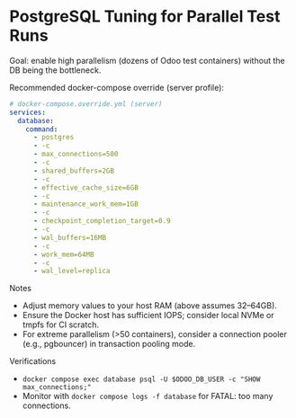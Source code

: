 # PostgreSQL Tuning for Parallel Test Runs

Goal: enable high parallelism (dozens of Odoo test containers) without the DB being the bottleneck.

Recommended docker-compose override (server profile):

```yaml
# docker-compose.override.yml (server)
services:
  database:
    command:
      - postgres
      - -c
      - max_connections=500
      - -c
      - shared_buffers=2GB
      - -c
      - effective_cache_size=6GB
      - -c
      - maintenance_work_mem=1GB
      - -c
      - checkpoint_completion_target=0.9
      - -c
      - wal_buffers=16MB
      - -c
      - work_mem=64MB
      - -c
      - wal_level=replica
```

Notes

- Adjust memory values to your host RAM (above assumes 32–64GB).
- Ensure the Docker host has sufficient IOPS; consider local NVMe or tmpfs for CI scratch.
- For extreme parallelism (>50 containers), consider a connection pooler (e.g., pgbouncer) in transaction pooling mode.

Verifications

- `docker compose exec database psql -U $ODOO_DB_USER -c "SHOW max_connections;"`
- Monitor with `docker compose logs -f database` for FATAL: too many connections.


